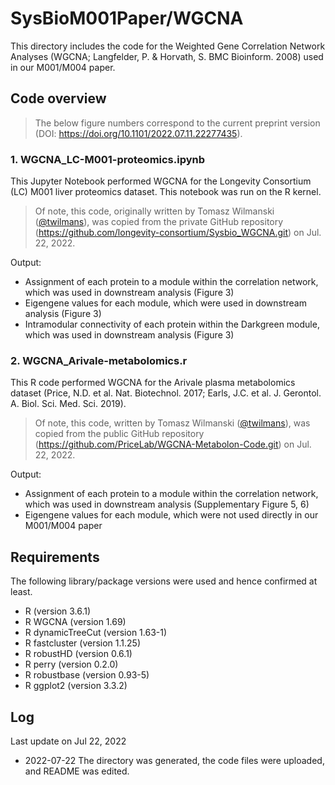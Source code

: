 # SysBioM001Paper/WGCNA
This directory includes the code for the Weighted Gene Correlation Network Analyses (WGCNA; Langfelder, P. & Horvath, S. BMC Bioinform. 2008) used in our M001/M004 paper.  

## Code overview  
> The below figure numbers correspond to the current preprint version (DOI: https://doi.org/10.1101/2022.07.11.22277435).  

### 1. WGCNA_LC-M001-proteomics.ipynb  
This Jupyter Notebook performed WGCNA for the Longevity Consortium (LC) M001 liver proteomics dataset. This notebook was run on the R kernel.  
> Of note, this code, originally written by Tomasz Wilmanski ([@twilmans](https://github.com/twilmans)), was copied from the private GitHub repository (https://github.com/longevity-consortium/Sysbio_WGCNA.git) on Jul. 22, 2022.  

Output:  
* Assignment of each protein to a module within the correlation network, which was used in downstream analysis (Figure 3)  
* Eigengene values for each module, which were used in downstream analysis (Figure 3)  
* Intramodular connectivity of each protein within the Darkgreen module, which was used in downstream analysis (Figure 3)  

### 2. WGCNA_Arivale-metabolomics.r  
This R code performed WGCNA for the Arivale plasma metabolomics dataset (Price, N.D. et al. Nat. Biotechnol. 2017; Earls, J.C. et al. J. Gerontol. A. Biol. Sci. Med. Sci. 2019).  
> Of note, this code, written by Tomasz Wilmanski ([@twilmans](https://github.com/twilmans)), was copied from the public GitHub repository (https://github.com/PriceLab/WGCNA-Metabolon-Code.git) on Jul. 22, 2022.  

Output:  
* Assignment of each protein to a module within the correlation network, which was used in downstream analysis (Supplementary Figure 5, 6)  
* Eigengene values for each module, which were not used directly in our M001/M004 paper  

## Requirements  
The following library/package versions were used and hence confirmed at least.  
* R (version 3.6.1)  
* R WGCNA (version 1.69)  
* R dynamicTreeCut (version 1.63-1)  
* R fastcluster (version 1.1.25)  
* R robustHD (version 0.6.1)  
* R perry (version 0.2.0)  
* R robustbase (version 0.93-5)  
* R ggplot2 (version 3.3.2)  

## Log  
Last update on Jul 22, 2022  
* 2022-07-22 The directory was generated, the code files were uploaded, and README was edited.  
